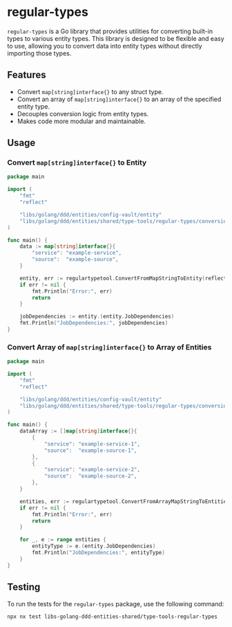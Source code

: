 # regular-types

`regular-types` is a Go library that provides utilities for converting built-in types to various entity types. This library is designed to be flexible and easy to use, allowing you to convert data into entity types without directly importing those types.

## Features

- Convert `map[string]interface{}` to any struct type.
- Convert an array of `map[string]interface{}` to an array of the specified entity type.
- Decouples conversion logic from entity types.
- Makes code more modular and maintainable.

## Usage

### Convert `map[string]interface{}` to Entity

```go
package main

import (
	"fmt"
	"reflect"

	"libs/golang/ddd/entities/config-vault/entity"
	"libs/golang/ddd/entities/shared/type-tools/regular-types/conversion"
)

func main() {
    data := map[string]interface{}{
        "service": "example-service",
        "source":  "example-source",
    }

    entity, err := regulartypetool.ConvertFromMapStringToEntity(reflect.TypeOf(entity.JobDependencies{}), data)
    if err != nil {
        fmt.Println("Error:", err)
        return
    }

    jobDependencies := entity.(entity.JobDependencies)
    fmt.Println("JobDependencies:", jobDependencies)
}
```

### Convert Array of `map[string]interface{}` to Array of Entities

```go
package main

import (
	"fmt"
	"reflect"

	"libs/golang/ddd/entities/config-vault/entity"
	"libs/golang/ddd/entities/shared/type-tools/regular-types/conversion"
)

func main() {
    dataArray := []map[string]interface{}{
        {
            "service": "example-service-1",
            "source":  "example-source-1",
        },
        {
            "service": "example-service-2",
            "source":  "example-source-2",
        },
    }

    entities, err := regulartypetool.ConvertFromArrayMapStringToEntities(reflect.TypeOf(entity.JobDependencies{}), dataArray)
    if err != nil {
        fmt.Println("Error:", err)
        return
    }

    for _, e := range entities {
        entityType := e.(entity.JobDependencies)
        fmt.Println("JobDependencies:", entityType)
    }
}
```

## Testing

To run the tests for the `regular-types` package, use the following command:

```sh
npx nx test libs-golang-ddd-entities-shared/type-tools-regular-types
```
